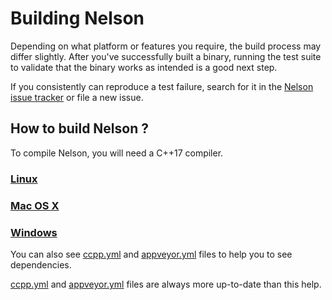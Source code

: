 # Building Nelson

Depending on what platform or features you require, the build process may
differ slightly. After you've successfully built a binary, running the
test suite to validate that the binary works as intended is a good next step.

If you consistently can reproduce a test failure, search for it in the
[Nelson issue tracker](https://github.com/Nelson-numerical-software/nelson/issues) or
file a new issue.

## How to build Nelson ?

To compile Nelson, you will need a C++17 compiler.


### [Linux](BUILDING_Linux.md)

### [Mac OS X](BUILDING_Macos.md)

### [Windows](BUILDING_Windows.md)

You can also see [ccpp.yml](https://github.com/Nelson-numerical-software/nelson/blob/master/.github/workflows/ccpp.yml) and [appveyor.yml](https://github.com/Nelson-numerical-software/nelson/blob/master/appveyor.yml) files to help you to see dependencies.

[ccpp.yml](https://github.com/Nelson-numerical-software/nelson/blob/master/.github/workflows/ccpp.yml) and [appveyor.yml](https://github.com/Nelson-numerical-software/nelson/blob/master/appveyor.yml) files are always more up-to-date than this help.
